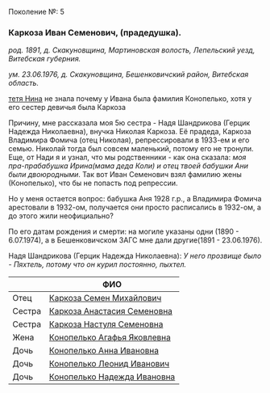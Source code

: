 Поколение №: 5

### Каркоза Иван Семенович, (прадедушка).

_род. 1891, д. Скакуновщина, Мартиновская волость, Лепельский уезд, Витебская губерния._

_ум. 23.06.1976, д. Скакуновщина, Бешенковичский район, Витебская область._

[тетя Нина](/ancestors/7-Шаппо-Нина-Николаевна) не знала почему у Ивана была фамилия Конопелько, хотя у его сестер девичья была Каркоза

Причину, мне рассказала моя 5ю сестра - Надя Шандрикова (Герцик Надежда Николаевна), внучка Николая Каркоза. 
Её прадеда, Каркоза Владимира Фомича (отец Николая), репрессировали в 1933-ем и его семью. 
Николай тогда был совсем маленький, потому его не тронули. 
Еще, от Нади я и узнал, что мы родственники - как она сказала:
_моя пра-прабабушка Ирина(мама деда Коли) и отец твоей бабушки Ани были двоюродными_. 
Так вот Иван Семенович взял фамилию жены (Конопелько), что бы не попасть под репрессии.

Но у меня остается вопрос: бабушка Аня 1928 г.р., а Владимира Фомича арестовали в 1932-ом, 
получается они просто расписались в 1932-ом, а до этого жили неофициально?

По его датам рождения и смерти: на могиле указаны одни (1890 - 6.07.1974), а в Бешенковичском ЗАГС мне дали другие(1891 - 23.06.1976).

Надя Шандрикова (Герцик Надежда Николаевна): _У него прозвище было - Пяхтель, потому что он курил постоянно, пыхтел._

|        | ФИО                                                                      |
|--------|--------------------------------------------------------------------------|
| Отец   | [Каркоза Семен Михайлович](/ancestors/4-Каркоза-Семен-Михайлович)        |
| Сестра | [Каркоза Анастасия Семеновна](/ancestors/5-Каркоза-Анастасия-Семеновна)  |
| Сестра | [Каркоза Настуля Семеновна](/ancestors/5-Каркоза-Настуля-Семеновна)      |
| Жена   | [Конопелько Агафья Яковлевна](/ancestors/5-Конопелько-Агафья-Яковлевна)  |
| Дочь   | [Конопелько Анна Ивановна](/ancestors/6-Конопелько-Анна-Ивановна)        |
| Дочь   | [Конопелько Леонид Иванович](/ancestors/6-Конопелько-Леонид-Иванович)    |
| Дочь   | [Конопелько Надежда Ивановна](/ancestors/6-Конопелько-Надежда-Ивановна)  |

